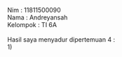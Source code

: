 Nim : 11811500090<br>
Nama : Andreyansah<br>
Kelompok : TI 6A<br>
<br>
Hasil saya menyadur dipertemuan 4 :<br>
1)
